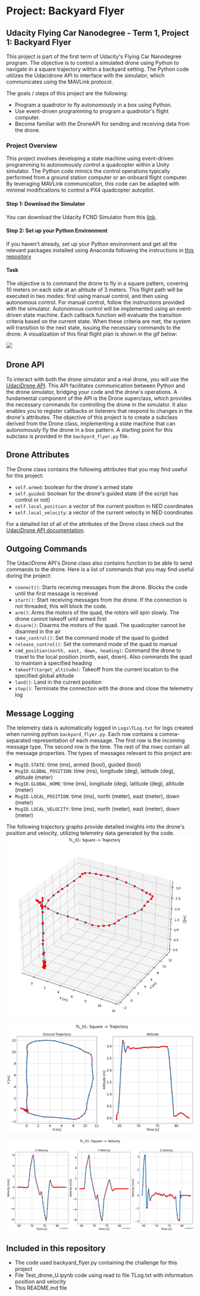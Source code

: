 # Project: Backyard Flyer

## Udacity Flying Car Nanodegree - Term 1, Project 1: Backyard Flyer

This project is part of the first term of Udacity's Flying Car Nanodegree program. The objective is to control a simulated drone using Python to navigate in a square trajectory within a backyard setting. The Python code utilizes the Udacidrone API to interface with the simulator, which communicates using the MAVLink protocol.

The goals / steps of this project are the following:

* Program a quadrotor to fly autonomously in a box using Python.
* Use event-driven programming to program a quadrotor's flight computer.
* Become familiar with the DroneAPI for sending and receiving data from the drone.

### Project Overview

This project involves developing a state machine using event-driven programming to autonomously control a quadcopter within a Unity simulator. The Python code mimics the control operations typically performed from a ground station computer or an onboard flight computer. By leveraging MAVLink communication, this code can be adapted with minimal modifications to control a PX4 quadcopter autopilot.

#### Step 1: Download the Simulator
You can download the Udacity FCND Simulator from this [link](https://github.com/udacity/FCND-Simulator-Releases/releases). 

#### Step 2: Set up your Python Environment
If you haven't already, set up your Python environment and get all the relevant packages installed using Anaconda following the instructions in [this repository](https://github.com/udacity/FCND-Term1-Starter-Kit)

#### Task

The objective is to command the drone to fly in a square pattern, covering 10 meters on each side at an altitude of 3 meters. This flight path will be executed in two modes: first using manual control, and then using autonomous control. For manual control, follow the instructions provided with the simulator. Autonomous control will be implemented using an event-driven state machine. Each callback function will evaluate the transition criteria based on the current state. When these criteria are met, the system will transition to the next state, issuing the necessary commands to the drone. A visualization of this final flight plan is shown in the gif below:

![](https://github.com/1Px-Vision/UAV-Control-Physics-Informed-Machine-Learning/blob/main/Project_Backyard_Flyer/backyard_square.gif)

## Drone API

To interact with both the drone simulator and a real drone, you will use the [UdaciDrone API](https://udacity.github.io/udacidrone/). This API facilitates communication between Python and the drone simulator, bridging your code and the drone's operations. A fundamental component of the API is the Drone superclass, which provides the necessary commands for controlling the drone in the simulator. It also enables you to register callbacks or listeners that respond to changes in the drone's attributes. The objective of this project is to create a subclass derived from the Drone class, implementing a state machine that can autonomously fly the drone in a box pattern. A starting point for this subclass is provided in the ````backyard_flyer.py```` file.

## Drone Attributes
The Drone class contains the following attributes that you may find useful for this project:

* ````self.armed````: boolean for the drone's armed state
* ````self.guided````: boolean for the drone's guided state (if the script has control or not)
* ````self.local_position````: a vector of the current position in NED coordinates
* ````self.local_velocity````: a vector of the current velocity in NED coordinates
  
For a detailed list of all of the attributes of the Drone class check out the [UdaciDrone API documentation](https://udacity.github.io/udacidrone/).

## Outgoing Commands
The UdaciDrone API's Drone class also contains function to be able to send commands to the drone. Here is a list of commands that you may find useful during the project:

* ````connect()````: Starts receiving messages from the drone. Blocks the code until the first message is received
* ````start()````: Start receiving messages from the drone. If the connection is not threaded, this will block the code.
* ````arm()````: Arms the motors of the quad, the rotors will spin slowly. The drone cannot takeoff until armed first
* ````disarm()````: Disarms the motors of the quad. The quadcopter cannot be disarmed in the air
* ````take_control()````: Set the command mode of the quad to guided
* ````release_control()````: Set the command mode of the quad to manual
* ````cmd_position(north, east, down, heading)````: Command the drone to travel to the local position (north, east, down). Also commands the quad to maintain a specified heading
* ````takeoff(target_altitude)````: Takeoff from the current location to the specified global altitude
* ````land()````: Land in the current position
* ````stop()````: Terminate the connection with the drone and close the telemetry log

## Message Logging
The telemetry data is automatically logged in ````Logs\TLog.txt```` for logs created when running python ````backyard_flyer.py````. Each row contains a comma-separated representation of each message. The first row is the incoming message type. The second row is the time. The rest of the rows contain all the message properties. The types of messages relevant to this project are:

* ````MsgID.STATE````: time (ms), armed (bool), guided (bool)
* ````MsgID.GLOBAL_POSITION````: time (ms), longitude (deg), latitude (deg), altitude (meter)
* ````MsgID.GLOBAL_HOME````: time (ms), longitude (deg), latitude (deg), altitude (meter)
* ````MsgID.LOCAL_POSITION````: time (ms), north (meter), east (meter), down (meter)
* ````MsgID.LOCAL_VELOCITY````: time (ms), north (meter), east (meter), down (meter)

The following trajectory graphs provide detailed insights into the drone's position and velocity, utilizing telemetry data generated by the code.
![](https://github.com/1Px-Vision/UAV-Control-Physics-Informed-Machine-Learning/blob/main/Project_Backyard_Flyer/Result_drone_trajectory.jpg)

![](https://github.com/1Px-Vision/UAV-Control-Physics-Informed-Machine-Learning/blob/main/Project_Backyard_Flyer/Result_drone_position.jpg)

![](https://github.com/1Px-Vision/UAV-Control-Physics-Informed-Machine-Learning/blob/main/Project_Backyard_Flyer/Result_drone_velocity.jpg)
## Included in this repository 

* The code used backyard_flyer.py containing the challenge for this project
* File Test_drone_U.ipynb code using read to file TLog.txt with information position and velocity
* This README.md file

